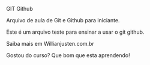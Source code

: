 GIT Github 

Arquivo de aula de Git e Github para iniciante.

Este é um arquivo teste para ensinar a usar o git github.

Saiba mais em Willianjusten.com.br

Gostou do curso? Que bom que esta aprendendo!